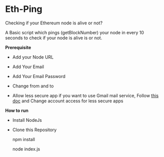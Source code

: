 # Eth-Ping
Checking if your Ethereum node is alive or not?  


A Basic script which pings (getBlockNumber) your node in every 10 seconds to check if your node is alive is or not. 

**Prerequisite**

* Add your Node URL

* Add Your Email

* Add Your Email Password

* Change from and to 

* Allow less secure app if you want to use Gmail mail service, Follow [this doc](https://support.google.com/accounts/answer/6010255) and Change account access for less secure apps

**How to run**

* Install NodeJs

* Clone this Repository

    npm install

    node index.js 
